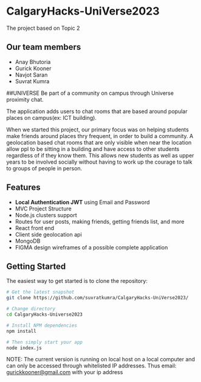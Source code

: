 # CalgaryHacks-UniVerse2023

The project based on Topic 2


## Our team members
- Anay Bhutoria 
- Gurick Kooner
- Navjot Saran
- Suvrat Kumra

##UNIVERSE 
Be part of a community on campus through Universe proximity chat.

The application adds users to chat rooms that are based around popular places on campus(ex: ICT building). 

When we started this project, our primary focus was on helping students make friends around places thry frequent, in order to build a community. A geolocation based chat rooms that are only visible when near the location allow ppl to be sitting in a building and have access to other students regardless of if they know them. This allows new students as well as upper years to be involved socially without having to work up the courage to talk to groups of people in person.


Features
--------

- **Local Authentication JWT** using Email and Password
- MVC Project Structure
- Node.js clusters support
- Routes for user posts, making friends, getting friends list, and more
- React front end
- Client side geolocation api 
- MongoDB 
- FIGMA design wireframes of a possible complete application

Getting Started
---------------

The easiest way to get started is to clone the repository:

```bash
# Get the latest snapshot
git clone https://github.com/suvratkumra/CalgaryHacks-UniVerse2023/

# Change directory
cd CalgaryHacks-Universe2023

# Install NPM dependencies
npm install

# Then simply start your app
node index.js
```

NOTE: The current version is running on local host on a local computer and can only be accessed through whitelisted IP addresses. 
Thus email: gurickkooner@gmail.com with your ip address
